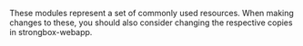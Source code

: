 
These modules represent a set of commonly used resources.
When making changes to these, you should also consider changing the respective copies in strongbox-webapp.